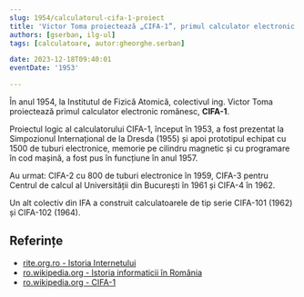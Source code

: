 ```yaml
---
slug: 1954/calculatorul-cifa-1-proiect
title: 'Victor Toma proiectează „CIFA-1”, primul calculator electronic românesc'
authors: [gserban, ilg-ul]
tags: [calculatoare, autor:gheorghe.serban]

date: 2023-12-18T09:40:01
eventDate: '1953'

---
```


În anul 1954, la Institutul de Fizică Atomică,
colectivul ing. Victor Toma proiectează primul
calculator electronic românesc, **CIFA-1**.

<!-- truncate -->

Proiectul logic al calculatorului CIFA-1, început în 1953, a fost prezentat
la Simpozionul Internațional de la Dresda (1955) și apoi prototipul echipat
cu 1500 de tuburi electronice,
memorie pe cilindru magnetic și cu programare
în cod mașină, a fost pus în funcțiune în anul 1957.

Au urmat: CIFA-2 cu 800 de tuburi electronice în 1959,
CIFA-3 pentru Centrul de calcul al Universității din București în 1961 și
CIFA-4 în 1962.

Un alt colectiv din IFA a construit calculatoarele de tip serie CIFA-101
(1962) și CIFA-102 (1964).

## Referințe

- [rite.org.ro - Istoria Internetului](https://rite.org.ro/istoria-internetului/)
- [ro.wikipedia.org - Istoria informaticii în România](https://ro.wikipedia.org/wiki/Istoria_informaticii_în_România)
- [ro.wikipedia.org - CIFA-1](https://ro.wikipedia.org/wiki/CIFA)
